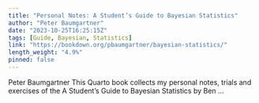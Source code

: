 ```yaml
---
title: "Personal Notes: A Student’s Guide to Bayesian Statistics"
author: "Peter Baumgartner"
date: "2023-10-25T16:25:15Z"
tags: [Guide, Bayesian, Statistics]
link: "https://bookdown.org/pbaumgartner/bayesian-statistics/"
length_weight: "4.9%"
pinned: false
---
```


Peter Baumgartner This Quarto book collects my personal notes, trials and exercises of the A Student’s Guide to Bayesian Statistics by Ben ...
